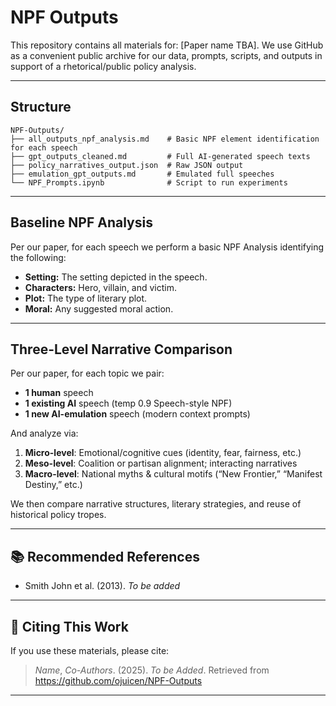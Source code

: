 # NPF Outputs

This repository contains all materials for: [Paper name TBA].
We use GitHub as a convenient public archive for our data, prompts, scripts, and outputs in support of a rhetorical/public policy analysis.

---

## Structure

```
NPF-Outputs/
├── all_outputs_npf_analysis.md    # Basic NPF element identification for each speech
├── gpt_outputs_cleaned.md         # Full AI-generated speech texts
├── policy_narratives_output.json  # Raw JSON output
├── emulation_gpt_outputs.md       # Emulated full speeches
└── NPF_Prompts.ipynb              # Script to run experiments
```

---

## Baseline NPF Analysis

Per our paper, for each speech we perform a basic NPF Analysis identifying the following:

- **Setting:** The setting depicted in the speech.  
- **Characters:** Hero, villain, and victim.  
- **Plot:** The type of literary plot.
- **Moral:** Any suggested moral action.
---

## Three-Level Narrative Comparison

Per our paper, for each topic we pair:

- **1 human** speech  
- **1 existing AI** speech (temp 0.9 Speech-style NPF)  
- **1 new AI-emulation** speech (modern context prompts)

And analyze via:

1. **Micro-level**: Emotional/cognitive cues (identity, fear, fairness, etc.)  
2. **Meso-level**: Coalition or partisan alignment; interacting narratives  
3. **Macro-level**: National myths & cultural motifs (“New Frontier,” “Manifest Destiny,” etc.)

We then compare narrative structures, literary strategies, and reuse of historical policy tropes.

---

## 📚 Recommended References

- Smith John et al. (2013). *To be added*  

---

## 🤝 Citing This Work

If you use these materials, please cite:

> *Name*, *Co-Authors*. (2025). *To be Added*. Retrieved from https://github.com/ojuicen/NPF-Outputs

---
